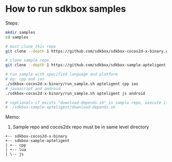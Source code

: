 
# How to run sdkbox samples

Steps:

~~~bash
mkdir samples
cd samples

# must clone this repo
git clone --depth 1 https://github.com/sdkbox/sdkbox-cocos2d-x-binary.git

# clone sample repo
git clone --depth 1 https://github.com/sdkbox/sdkbox-sample-apteligent.git

# run sample with specified language and platform
# eg: cpp and ios
./sdkbox-cocos2d-x-binary/run_sample.sh apteligent cpp ios
# javascript and android
./sdkbox-cocos2d-x-binary/run_sample.sh apteligent js android

# <optional> if exists "download-depends.sh" in sample repo, execute it
# ./sdkbox-sample-apteligent/download-depends.sh

~~~

Memo:

1.  Sample repo and cocos2dx repo must be in same level directory

~~~
+-- sdkbox-cocos2d-x-binary
+-- sdkbox-sample-apteligent
| +-- cpp
| +-- lua
| \-- js
~~~
